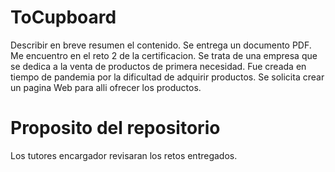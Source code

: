 # ToCupboard
Describir en breve resumen el contenido.
Se entrega un documento PDF.
Me encuentro en el reto 2 de la certificacion.
Se trata de una empresa que se dedica a la venta de productos de primera necesidad.
Fue creada en tiempo de pandemia por la dificultad de adquirir productos.
Se solicita crear un pagina Web para alli ofrecer los productos.
# Proposito del repositorio
Los tutores encargador revisaran los retos entregados.
